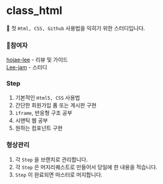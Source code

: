 # class_html
👋 첫 `Html, CSS, Github` 사용법을 익히기 위한 스터디입니다.

### 📖참여자

[hojae-lee](https://github.com/hojae-lee) - 리뷰 및 가이드 <br/>
[Lee-jam](https://github.com/Lee-jam) - 스터디

### Step

1. 기본적인 `Html5, CSS` 사용법
2. 간단한 회원가입 폼 또는 게시판 구현
3. `iframe`, 반응형 구조 공부
4. 시맨틱 웹 공부
5. 원하는 컴포넌트 구현

### 형상관리

1. 각 `Step` 을 브랜치로 관리합니다.
2. 각 `Step` 은 머지리퀘스트로 만들어서 당일에 한 내용을 적습니다.
3. `Step` 이 완료되면 마스터로 머지합니다.
